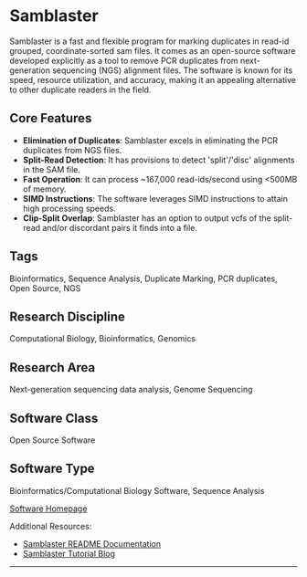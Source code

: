 # Samblaster

Samblaster is a fast and flexible program for marking duplicates in read-id grouped, coordinate-sorted sam files. It comes as an open-source software developed explicitly as a tool to remove PCR duplicates from next-generation sequencing (NGS) alignment files. The software is known for its speed, resource utilization, and accuracy, making it an appealing alternative to other duplicate readers in the field.

## Core Features

- **Elimination of Duplicates**: Samblaster excels in eliminating the PCR duplicates from NGS files.
- **Split-Read Detection**: It has provisions to detect 'split'/'disc' alignments in the SAM file.
- **Fast Operation**: It can process ~167,000 read-ids/second using <500MB of memory.
- **SIMD Instructions**: The software leverages SIMD instructions to attain high processing speeds.
- **Clip-Split Overlap**: Samblaster has an option to output vcfs of the split-read and/or discordant pairs it finds into a file.

## Tags
Bioinformatics, Sequence Analysis, Duplicate Marking, PCR duplicates, Open Source, NGS

## Research Discipline
Computational Biology, Bioinformatics, Genomics

## Research Area
Next-generation sequencing data analysis, Genome Sequencing

## Software Class
Open Source Software

## Software Type
Bioinformatics/Computational Biology Software, Sequence Analysis

[Software Homepage](https://github.com/GregoryFaust/samblaster)

Additional Resources:
- [Samblaster README Documentation](https://github.com/GregoryFaust/samblaster/blob/master/README.md)
- [Samblaster Tutorial Blog](https://biofinysics.blogspot.com/2014/05/how-does-samblaster-work.html)
--------------------------------------
